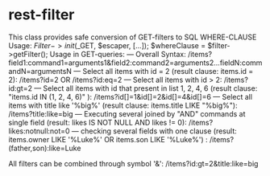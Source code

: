 rest-filter
===========

 This class provides safe conversion of GET-filters to SQL WHERE-CLAUSE
 Usage: $Filter->init($_GET, $escaper, [...]); $whereClause = $filter->getFilter();
 Usage in GET-queries:
  — Overall Syntax:
      /items?field1:command1=arguments1&field2:command2=arguments2...fieldN:commandN=argumentsN
  — Select all items with id = 2 (result clause: items.id = 2):
      /items?id=2 OR /items?id:eq=2
  — Select all items with id > 2:
      /items?id:gt=2
  — Select all items with id that present in list 1, 2, 4, 6 (result clause: "items.id IN (1, 2, 4, 6)" ):
      /items?id[]=1&id[]=2&id[]=4&id[]=6
  — Select all items with title like '%big%' (result clause: items.title LIKE "%big%"):
      /items?title:like=big
  — Executing several joined by "AND" commands at single field (result: likes IS NOT NULL AND likes != 0):
      /items?likes:notnull:not=0
  — checking several fields with one clause (result: items.owner LIKE '%Luke%' OR items.son LIKE '%Luke%') :
      /items?(father,son):like=Luke

 All filters can be combined through symbol '&':
      /items?id:gt=2&title:like=big
